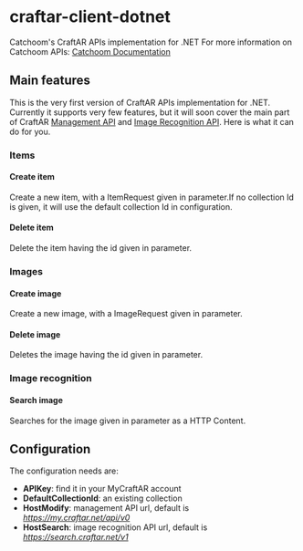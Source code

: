 # craftar-client-dotnet
Catchoom's CraftAR APIs implementation for .NET
For more information on Catchoom APIs: [Catchoom Documentation](http://catchoom.com/documentation)

## Main features
This is the very first version of CraftAR APIs implementation for .NET. Currently it supports very few features, but it will soon cover the main part of CraftAR [Management API](http://catchoom.com/documentation/management-api/) and [Image Recognition API](http://catchoom.com/documentation/image-recognition-api/).
Here is what it can do for you.

### Items
#### Create item
Create a new item, with a ItemRequest given in parameter.If no collection Id is given, it will use the default collection Id in configuration.
#### Delete item
Delete the item having the id given in parameter.

### Images
#### Create image
Create a new image, with a ImageRequest given in parameter.
#### Delete image
Deletes the image having the id given in parameter.

### Image recognition
#### Search image
Searches for the image given in parameter as a HTTP Content.

## Configuration
The configuration needs are:
* **APIKey**: find it in your MyCraftAR account
* **DefaultCollectionId**: an existing collection
* **HostModify**: management API url, default is _https://my.craftar.net/api/v0_
* **HostSearch**: image recognition API url, default is _https://search.craftar.net/v1_
